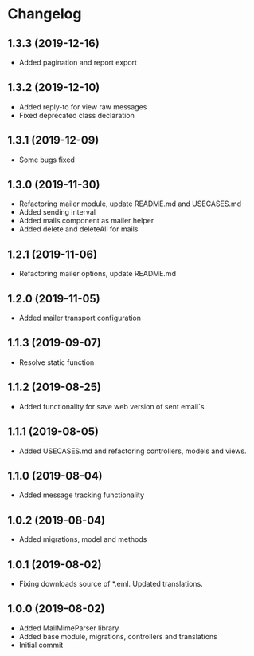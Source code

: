 Changelog
=========

## 1.3.3 (2019-12-16)
 * Added pagination and report export
 
## 1.3.2 (2019-12-10)
 * Added reply-to for view raw messages
 * Fixed deprecated class declaration

## 1.3.1 (2019-12-09)
 * Some bugs fixed

## 1.3.0 (2019-11-30)
 * Refactoring mailer module, update README.md and USECASES.md
 * Added sending interval
 * Added mails component as mailer helper
 * Added delete and deleteAll for mails

## 1.2.1 (2019-11-06)
 * Refactoring mailer options, update README.md
 
## 1.2.0 (2019-11-05)
 * Added mailer transport configuration
 
## 1.1.3 (2019-09-07)
 * Resolve static function
 
## 1.1.2 (2019-08-25)
 * Added functionality for save web version of sent email`s
 
## 1.1.1 (2019-08-05)
 * Added USECASES.md and refactoring controllers, models and views.

## 1.1.0 (2019-08-04)
 * Added message tracking functionality

## 1.0.2 (2019-08-04)
 * Added migrations, model and methods
 
## 1.0.1 (2019-08-02)
 * Fixing downloads source of *.eml. Updated translations.
 
## 1.0.0 (2019-08-02)
 * Added MailMimeParser library
 * Added base module, migrations, controllers and translations
 * Initial commit